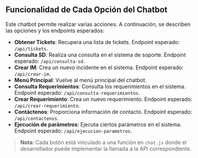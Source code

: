 ## Funcionalidad de Cada Opción del Chatbot

Este chatbot permite realizar varias acciones. A continuación, se describen las opciones y los endpoints esperados:

- **Obtener Tickets**: Recupera una lista de tickets. Endpoint esperado: `/api/tickets`.
- **Consulta SD**: Realiza una consulta en el sistema de soporte. Endpoint esperado: `/api/consulta-sd`.
- **Crear IM**: Crea un nuevo incidente en el sistema. Endpoint esperado: `/api/crear-im`.
- **Menú Principal**: Vuelve al menú principal del chatbot.
- **Consulta Requerimientos**: Consulta los requerimientos en el sistema. Endpoint esperado: `/api/consulta-requerimientos`.
- **Crear Requerimiento**: Crea un nuevo requerimiento. Endpoint esperado: `/api/crear-requerimiento`.
- **Contáctenos**: Proporciona información de contacto. Endpoint esperado: `/api/contactenos`.
- **Ejecución de parámetros**: Ejecuta ciertos parámetros en el sistema. Endpoint esperado: `/api/ejecucion-parametros`.

> **Nota**: Cada botón está vinculado a una función en `chat.js` donde el desarrollador puede implementar la llamada a la API correspondiente.

